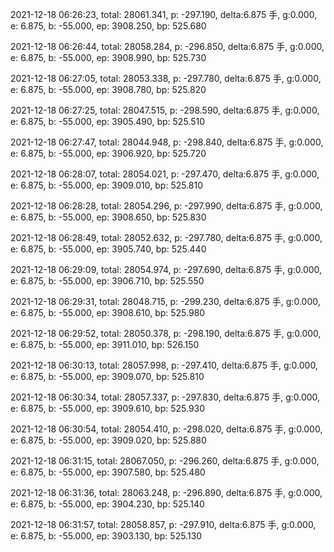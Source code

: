 2021-12-18 06:26:23, total: 28061.341, p: -297.190, delta:6.875 手, g:0.000, e: 6.875, b: -55.000, ep: 3908.250, bp: 525.680

2021-12-18 06:26:44, total: 28058.284, p: -296.850, delta:6.875 手, g:0.000, e: 6.875, b: -55.000, ep: 3908.990, bp: 525.730

2021-12-18 06:27:05, total: 28053.338, p: -297.780, delta:6.875 手, g:0.000, e: 6.875, b: -55.000, ep: 3908.780, bp: 525.820

2021-12-18 06:27:25, total: 28047.515, p: -298.590, delta:6.875 手, g:0.000, e: 6.875, b: -55.000, ep: 3905.490, bp: 525.510

2021-12-18 06:27:47, total: 28044.948, p: -298.840, delta:6.875 手, g:0.000, e: 6.875, b: -55.000, ep: 3906.920, bp: 525.720

2021-12-18 06:28:07, total: 28054.021, p: -297.470, delta:6.875 手, g:0.000, e: 6.875, b: -55.000, ep: 3909.010, bp: 525.810

2021-12-18 06:28:28, total: 28054.296, p: -297.990, delta:6.875 手, g:0.000, e: 6.875, b: -55.000, ep: 3908.650, bp: 525.830

2021-12-18 06:28:49, total: 28052.632, p: -297.780, delta:6.875 手, g:0.000, e: 6.875, b: -55.000, ep: 3905.740, bp: 525.440

2021-12-18 06:29:09, total: 28054.974, p: -297.690, delta:6.875 手, g:0.000, e: 6.875, b: -55.000, ep: 3906.710, bp: 525.550

2021-12-18 06:29:31, total: 28048.715, p: -299.230, delta:6.875 手, g:0.000, e: 6.875, b: -55.000, ep: 3908.610, bp: 525.980

2021-12-18 06:29:52, total: 28050.378, p: -298.190, delta:6.875 手, g:0.000, e: 6.875, b: -55.000, ep: 3911.010, bp: 526.150

2021-12-18 06:30:13, total: 28057.998, p: -297.410, delta:6.875 手, g:0.000, e: 6.875, b: -55.000, ep: 3909.070, bp: 525.810

2021-12-18 06:30:34, total: 28057.337, p: -297.830, delta:6.875 手, g:0.000, e: 6.875, b: -55.000, ep: 3909.610, bp: 525.930

2021-12-18 06:30:54, total: 28054.410, p: -298.020, delta:6.875 手, g:0.000, e: 6.875, b: -55.000, ep: 3909.020, bp: 525.880

2021-12-18 06:31:15, total: 28067.050, p: -296.260, delta:6.875 手, g:0.000, e: 6.875, b: -55.000, ep: 3907.580, bp: 525.480

2021-12-18 06:31:36, total: 28063.248, p: -296.890, delta:6.875 手, g:0.000, e: 6.875, b: -55.000, ep: 3904.230, bp: 525.140

2021-12-18 06:31:57, total: 28058.857, p: -297.910, delta:6.875 手, g:0.000, e: 6.875, b: -55.000, ep: 3903.130, bp: 525.130
